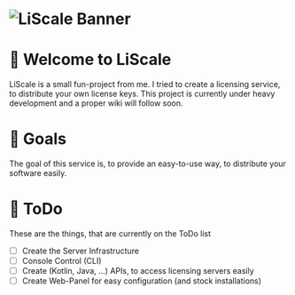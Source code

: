 # ![LiScale Banner](https://user-images.githubusercontent.com/28064149/213037782-95306083-f304-495d-ba73-e74867a7a8df.png)



# 👋 Welcome to LiScale

LiScale is a small fun-project from me. I tried to create a licensing service, to distribute your own license keys.
This project is currently under heavy development and a proper wiki will follow soon.

# 🎯 Goals

The goal of this service is, to provide an easy-to-use way, to distribute your software easily.

# 📝 ToDo

These are the things, that are currently on the ToDo list

- [ ] Create the Server Infrastructure
- [ ] Console Control (CLI)
- [ ] Create (Kotlin, Java, ...) APIs, to access licensing servers easily
- [ ] Create Web-Panel for easy configuration (and stock installations)
